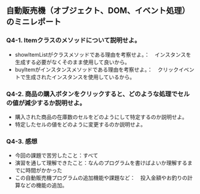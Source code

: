 ## 自動販売機（オブジェクト、DOM、イベント処理）のミニレポート
### Q4-1. Itemクラスのメソッドについて説明せよ。
* showItemListがクラスメソッドである理由を考察せよ。：　インスタンスを生成する必要がなくそのまま使用して良いから。
* buyItemがインスタンスメソッドである理由を考察せよ。：　クリックイベントで生成されたインスタンスを使用しているから。
### Q4-2. 商品の購入ボタンをクリックすると、どのような処理でセルの値が減少するか説明せよ。
* 購入された商品の在庫数のセルをどのようにして特定するのか説明せよ。
* 特定したセルの値をどのように変更するのか説明せよ。
### Q4-3. 感想
* 今回の課題で苦労したこと：すべて
* 演習を通して理解できたこと：なんのプログラムを書けばよいか理解するまでに時間がかかった
* この自動販売機プログラムの追加機能や課題など：　投入金額やお釣りの計算などの機能の追加。
